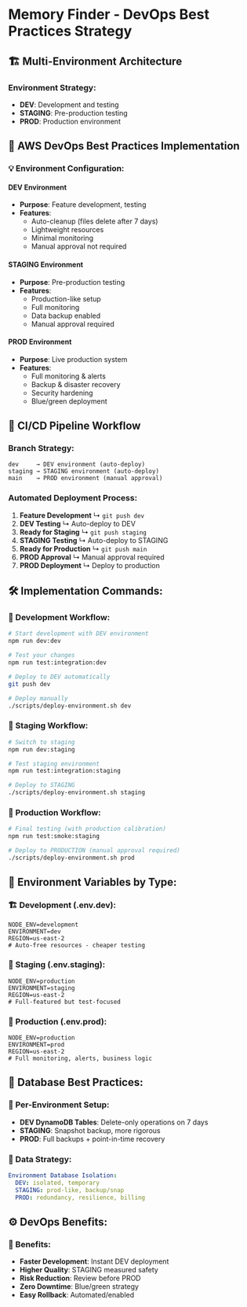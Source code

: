 # Memory Finder - DevOps Best Practices Strategy

## 🏗️ **Multi-Environment Architecture**

### **Environment Strategy:**
- **DEV**: Development and testing
- **STAGING**: Pre-production testing  
- **PROD**: Production environment

## 🔧 **AWS DevOps Best Practices Implementation**

### **💡 Environment Configuration:**

#### **DEV Environment**
- **Purpose**: Feature development, testing
- **Features**:
  - Auto-cleanup (files delete after 7 days)
  - Lightweight resources
  - Minimal monitoring
  - Manual approval not required

#### **STAGING Environment**
- **Purpose**: Pre-production testing
- **Features**:
  - Production-like setup
  - Full monitoring
  - Data backup enabled
  - Manual approval required

#### **PROD Environment**
- **Purpose**: Live production system
- **Features**:
  - Full monitoring & alerts
  - Backup & disaster recovery
  - Security hardening
  - Blue/green deployment

## 🚀 **CI/CD Pipeline Workflow**

### **Branch Strategy:**
```
dev     → DEV environment (auto-deploy)
staging → STAGING environment (auto-deploy)
main    → PROD environment (manual approval)
```

### **Automated Deployment Process:**
1. **Feature Development** ↳ `git push dev`
2. **DEV Testing** ↳ Auto-deploy to DEV
3. **Ready for Staging** ↳ `git push staging`
4. **STAGING Testing** ↳ Auto-deploy to STAGING
5. **Ready for Production** ↳ `git push main`
6. **PROD Approval** ↳ Manual approval required
7. **PROD Deployment** ↳ Deploy to production

## 🛠️ **Implementation Commands:**

### **🧪 Development Workflow:**
```bash
# Start development with DEV environment
npm run dev:dev

# Test your changes
npm run test:integration:dev

# Deploy to DEV automatically
git push dev

# Deploy manually
./scripts/deploy-environment.sh dev
```

### **🚀 Staging Workflow:**
```bash
# Switch to staging
npm run dev:staging

# Test staging environment
npm run test:integration:staging

# Deploy to STAGING
./scripts/deploy-environment.sh staging
```

### **🎯 Production Workflow:**
```bash
# Final testing (with production calibration)
npm run test:smoke:staging

# Deploy to PRODUCTION (manual approval required)
./scripts/deploy-environment.sh prod
```

## 🔧 **Environment Variables by Type:**

### **🏗️ Development (.env.dev):**
```env
NODE_ENV=development
ENVIRONMENT=dev
REGION=us-east-2
# Auto-free resources - cheaper testing
```

### **🧪 Staging (.env.staging):**
```env
NODE_ENV=production 
ENVIRONMENT=staging
REGION=us-east-2
# Full-featured but test-focused
```

### **🎯 Production (.env.prod):**
```env
NODE_ENV=production
ENVIRONMENT=prod
REGION=us-east-2
# Full monitoring, alerts, business logic
```

## 🚒 **Database Best Practices:**

### **🔧 Per-Environment Setup:**
- **DEV DynamoDB Tables**: Delete-only operations on 7 days
- **STAGING**: Snapshot backup, more rigorous
- **PROD**: Full backups + point-in-time recovery

### **💾 Data Strategy:**
```yaml
Environment Database Isolation:
  DEV: isolated, temporary
  STAGING: prod-like, backup/snap
  PROD: redundancy, resilience, billing
```

## ⚙️ **DevOps Benefits:**

### **🔄 Benefits:**
- **Faster Development**: Instant DEV deployment
- **Higher Quality**: STAGING measured safety
- **Risk Reduction**: Review before PROD
- **Zero Downtime**: Blue/green strategy
- **Easy Rollback**: Automated/enabled
